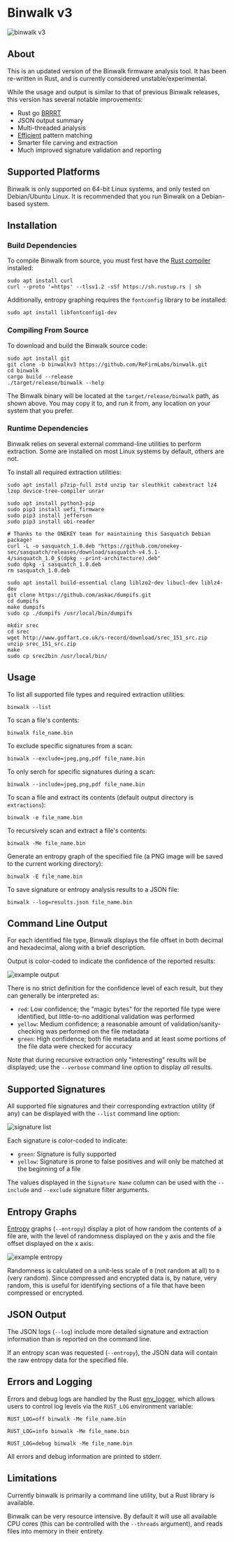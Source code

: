 # Binwalk v3

![binwalk v3](images/binwalk.png)

## About

This is an updated version of the Binwalk firmware analysis tool. It has been re-written in Rust, and is currently considered unstable/experimental.

While the usage and output is similar to that of previous Binwalk releases, this version has several notable improvements:

- Rust go [BRRRT](https://www.youtube.com/watch?v=NvIJvPj_pjE)
- JSON output summary
- Multi-threaded analysis
- [Efficient](https://cp-algorithms.com/string/aho_corasick.html) pattern matching
- Smarter file carving and extraction
- Much improved signature validation and reporting

## Supported Platforms

Binwalk is only supported on 64-bit Linux systems, and only tested on Debian/Ubuntu Linux.
It is recommended that you run Binwalk on a Debian-based system.

## Installation

### Build Dependencies

To compile Binwalk from source, you must first have the [Rust compiler](https://www.rust-lang.org/tools/install) installed:

```
sudo apt install curl
curl --proto '=https' --tlsv1.2 -sSf https://sh.rustup.rs | sh
```

Additionally, entropy graphing requires the `fontconfig` library to be installed:

```
sudo apt install libfontconfig1-dev
```

### Compiling From Source

To download and build the Binwalk source code:

```
sudo apt install git
git clone -b binwalkv3 https://github.com/ReFirmLabs/binwalk.git
cd binwalk
cargo build --release
./target/release/binwalk --help
```

The Binwalk binary will be located at the `target/release/binwalk` path, as shown above.
You may copy it to, and run it from, any location on your system that you prefer.

### Runtime Dependencies

Binwalk relies on several external command-line utilities to perform extraction. Some are installed on most Linux systems by default, others are not.

To install all required extraction utilities:

```
sudo apt install p7zip-full zstd unzip tar sleuthkit cabextract lz4 lzop device-tree-compiler unrar
```

```
sudo apt install python3-pip
sudo pip3 install uefi_firmware
sudo pip3 install jefferson
sudo pip3 install ubi-reader
```

```
# Thanks to the ONEKEY team for maintaining this Sasquatch Debian package!
curl -L -o sasquatch_1.0.deb "https://github.com/onekey-sec/sasquatch/releases/download/sasquatch-v4.5.1-4/sasquatch_1.0_$(dpkg --print-architecture).deb"
sudo dpkg -i sasquatch_1.0.deb
rm sasquatch_1.0.deb
```

```
sudo apt install build-essential clang liblzo2-dev libucl-dev liblz4-dev
git clone https://github.com/askac/dumpifs.git
cd dumpifs
make dumpifs
sudo cp ./dumpifs /usr/local/bin/dumpifs
```

```
mkdir srec
cd srec
wget http://www.goffart.co.uk/s-record/download/srec_151_src.zip
unzip srec_151_src.zip
make
sudo cp srec2bin /usr/local/bin/
```


## Usage

To list all supported file types and required extraction utilities:

```
binwalk --list
```

To scan a file's contents:

```
binwalk file_name.bin
```

To exclude specific signatures from a scan:

```
binwalk --exclude=jpeg,png,pdf file_name.bin
```

To only serch for specific signatures during a scan:

```
binwalk --include=jpeg,png,pdf file_name.bin
```

To scan a file and extract its contents (default output directory is `extractions`):

```
binwalk -e file_name.bin
```

To recursively scan and extract a file's contents:

```
binwalk -Me file_name.bin
```

Generate an entropy graph of the specified file (a PNG image will be saved to the current working directory):

```
binwalk -E file_name.bin
```

To save signature or entropy analysis results to a JSON file:

```
binwalk --log=results.json file_name.bin
```

## Command Line Output

For each identified file type, Binwalk displays the file offset in both decimal and hexadecimal, along with a brief description.

Output is color-coded to indicate the confidence of the reported results:

![example output](images/output.png)

There is no strict definition for the confidence level of each result, but they can generally be interpreted as:

- `red`: Low confidence; the "magic bytes" for the reported file type were identified, but little-to-no additional validation was performed
- `yellow`: Medium confidence; a reasonable amount of validation/sanity-checking was performed on the file metadata
- `green`: High confidence; both file metadata and at least some portions of the file data were checked for accuracy

Note that during recursive extraction only "interesting" results will be displayed; use the `--verbose` command line option to display *all* results.

## Supported Signatures

All supported file signatures and their corresponding extraction utility (if any) can be displayed with the `--list` command line option:

![signature list](images/binwalk_list.png)

Each signature is color-coded to indicate:

- `green`: Signature is fully supported
- `yellow`: Signature is prone to false positives and will only be matched at the beginning of a file

The values displayed in the `Signature Name` column can be used with the `--include` and `--exclude` signature filter arguments.

## Entropy Graphs

[Entropy](https://en.wikipedia.org/wiki/Entropy_(information_theory)) graphs (`--entropy`) display a plot of how random the contents of a file are, with the
level of randomness displayed on the y axis and the file offset displayed on the x axis:

![example entropy](images/entropy.png)

Randomness is calculated on a unit-less scale of `0` (not random at all) to `8` (very random). Since compressed and encrypted data is, by nature, very random,
this is useful for identifying sections of a file that have been compressed or encrypted.

## JSON Output

The JSON logs (`--log`) include more detailed signature and extraction information than is reported on the command line.

If an entropy scan was requested (`--entropy`), the JSON data will contain the raw entropy data for the specified file.

## Errors and Logging

Errors and debug logs are handled by the Rust [env_logger](https://docs.rs/env_logger/latest/env_logger/), which allows users to control log levels
via the `RUST_LOG` environment variable:

```
RUST_LOG=off binwalk -Me file_name.bin
```

```
RUST_LOG=info binwalk -Me file_name.bin
```

```
RUST_LOG=debug binwalk -Me file_name.bin
```

All errors and debug information are printed to stderr.

## Limitations

Currently binwalk is primarily a command line utility, but a Rust library is available.

Binwalk can be very resource intensive. By default it will use all available CPU cores (this can be controlled with the `--threads` argument), and
reads files into memory in their entirety. 
